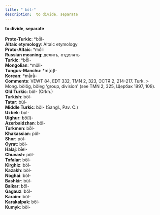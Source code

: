 ```yaml
---
title: " böl-"
description:  to divide, separate
---
```

<strong> to divide, separate</strong><br><br>
<strong>Proto-Turkic</strong>:  *bȫl-<br>
<strong>Altaic etymology</strong>:  Altaic etymology<br>
<strong> Proto-Altaic</strong>:  *mṓli<br>
<strong>Russian meaning</strong>:  делить, отделять<br>
<strong>Turkic</strong>:  *bȫl-<br>
<strong>Mongolian</strong>:  *möli-<br>
<strong>Tungus-Manchu</strong>:  *m[o]l-<br>
<strong>Korean</strong>:  *mằrằ-<br>
<strong>Comments</strong>:  VEWT 84, EDT 332, TMN 2, 323, ЭСТЯ 2, 214-217. Turk. > Mong. bölög, böleg 'group, division' (see TMN 2, 325, Щербак 1997, 109).<br>
<strong>Old Turkic</strong>:  böl- (Orkh.)<br>
<strong>Turkish</strong>:  böl-<br>
<strong>Tatar</strong>:  bül-<br>
<strong>Middle Turkic</strong>:  böl- (Sangl., Pav. C.)<br>
<strong>Uzbek</strong>:  bọl-<br>
<strong>Uighur</strong>:  bö(l)-<br>
<strong>Azerbaidzhan</strong>:  böl-<br>
<strong>Turkmen</strong>:  bȫl-<br>
<strong>Khakassian</strong>:  pöl-<br>
<strong>Shor</strong>:  pöl-<br>
<strong>Oyrat</strong>:  böl-<br>
<strong>Halaj</strong>:  bīel-<br>
<strong>Chuvash</strong>:  pöl-<br>
<strong>Tofalar</strong>:  böl-<br>
<strong>Kirghiz</strong>:  böl-<br>
<strong>Kazakh</strong>:  böl-<br>
<strong>Noghai</strong>:  böl-<br>
<strong>Bashkir</strong>:  bül-<br>
<strong>Balkar</strong>:  böl-<br>
<strong>Gagauz</strong>:  böl-<br>
<strong>Karaim</strong>:  böl-<br>
<strong>Karakalpak</strong>:  böl-<br>
<strong>Kumyk</strong>:  böl-<br>


